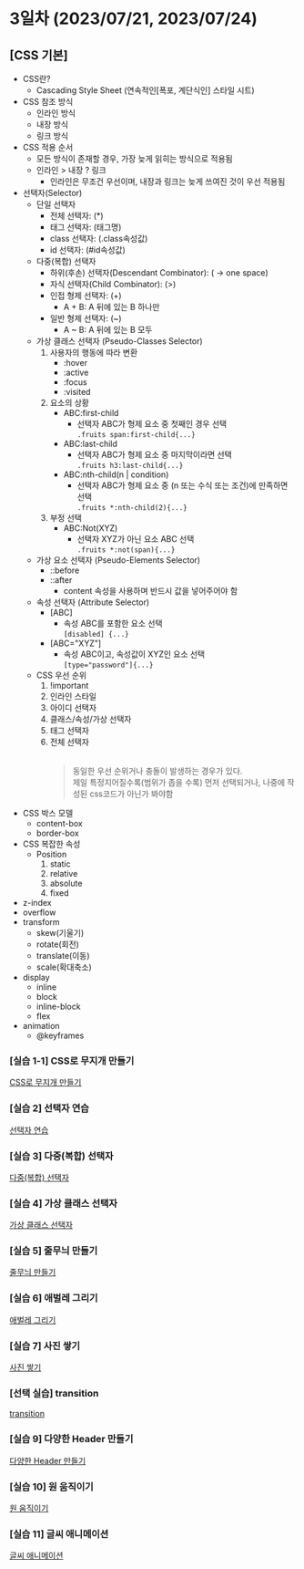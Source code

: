 # 3일차 (2023/07/21, 2023/07/24)
## [CSS 기본]

- CSS란?
    - Cascading Style Sheet (연속적인[폭포, 계단식인] 스타일 시트)
- CSS 참조 방식
    - 인라인 방식
    - 내장 방식
    - 링크 방식
- CSS 적용 순서
    - 모든 방식이 존재할 경우, 가장 늦게 읽히는 방식으로 적용됨
    - 인라인 > 내장 ? 링크
        - 인라인은 무조건 우선이며, 내장과 링크는 늦게 쓰여진 것이 우선 적용됨
- 선택자(Selector)
    - 단일 선택자
        - 전체 선택자: (*)
        - 태그 선택자: (태그명)
        - class 선택자: (.class속성값)
        - id 선택자: (#id속성값)
    - 다중(복합) 선택자
        - 하위(후손) 선택자(Descendant Combinator): (  → one space)
        - 자식 선택자(Child Combinator): (>)
        - 인접 형제 선택자: (+)
            - A + B: A 뒤에 있는 B 하나만
        - 일반 형제 선택자: (~)
            - A ~ B: A 뒤에 있는 B 모두
    - 가상 클래스 선택자 (Pseudo-Classes Selector)
        1. 사용자의 행동에 따라 변환
            - :hover
            - :active
            - :focus
            - :visited
        2. 요소의 상황
            - ABC:first-child
                - 선택자 ABC가 형제 요소 중 첫째인 경우 선택<br>
                ```.fruits span:first-child{...}```
            - ABC:last-child
                - 선택자 ABC가 형제 요소 중 마지막이라면 선택<br>
                ```.fruits h3:last-child{...}```
            - ABC:nth-child(n | condition)
                - 선택자 ABC가 형제 요소 중 (n 또는 수식 또는 조건)에 만족하면 선택<br>
                ```.fruits *:nth-child(2){...}```
        3. 부정 선택
            - ABC:Not(XYZ)
                - 선택자 XYZ가 아닌 요소 ABC 선택<br>
                ```.fruits *:not(span){...}```
    - 가상 요소 선택자 (Pseudo-Elements Selector)
        - ::before
        - ::after
            - content 속성을 사용하며 반드시 값을 넣어주어야 함
    - 속성 선택자 (Attribute Selector)
        - [ABC]
            - 속성 ABC를 포함한 요소 선택<br>
            ```[disabled] {...}```
        - [ABC="XYZ"]
            - 속성 ABC이고, 속성값이 XYZ인 요소 선택<br>
            ```[type="password"]{...}```
    - CSS 우선 순위
        1. !important
        2. 인라인 스타일
        3. 아이디 선택자
        4. 클래스/속성/가상 선택자
        5. 태그 선택자
        6. 전체 선택자<br><br>
            > 동일한 우선 순위거나 충돌이 발생하는 경우가 있다.<br>
        제일 특정지어질수록(범위가 좁을 수록) 먼저 선택되거나, 나중에 작성된 css코드가 아닌가 봐야함
- CSS 박스 모델
    - content-box
    - border-box
- CSS 복잡한 속성
    - Position
        1. static
        2. relative
        3. absolute
        4. fixed
- z-index
- overflow
- transform
    - skew(기울기)
    - rotate(회전)
    - translate(이동)
    - scale(확대축소)
- display
    - inline
    - block
    - inline-block
    - flex
- animation
    - @keyframes

### \[실습 1-1] CSS로 무지개 만들기
[CSS로 무지개 만들기](./images/rainbow.png)

### \[실습 2] 선택자 연습
[선택자 연습](./images/selector.png)

### \[실습 3] 다중(복합) 선택자
[다중(복합) 선택자](./images/combinator.png)

### \[실습 4] 가상 클래스 선택자
[가상 클래스 선택자](./images/pseudo_classes_selector.png)

### \[실습 5] 줄무늬 만들기
[줄무늬 만들기](./images/make_stripes.png)

### \[실습 6] 애벌레 그리기
[애벌레 그리기](./images/position.png)

### \[실습 7] 사진 쌓기
[사진 쌓기](./images/transform.png)

### \[선택 실습] transition
[transition](./videos/transition.mp4)

### \[실습 9] 다양한 Header 만들기
[다양한 Header 만들기](./images/flex.png)

### \[실습 10] 원 움직이기
[원 움직이기](./videos/animation.mp4)

### \[실습 11] 글씨 애니메이션
[글씨 애니메이션](./css/training11_string_animation.css)